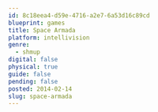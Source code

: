 ```yaml
---
id: 8c18eea4-d59e-4716-a2e7-6a53d16c89cd
blueprint: games
title: Space Armada
platform: intellivision
genre:
  - shmup
digital: false
physical: true
guide: false
pending: false
posted: 2014-02-14
slug: space-armada
---
```

